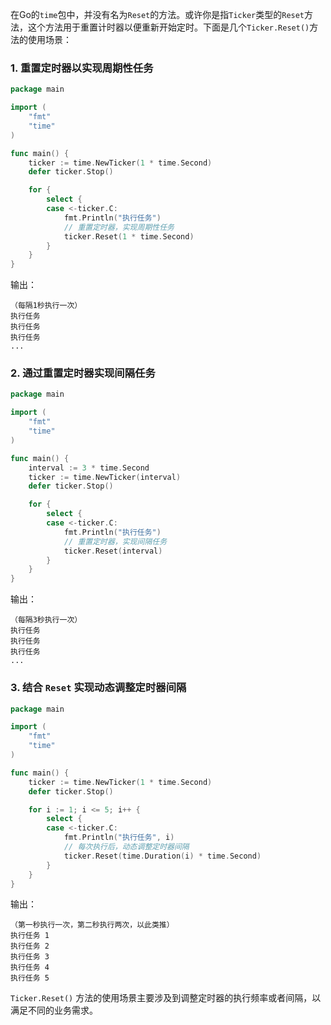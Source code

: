 在Go的`time`包中，并没有名为`Reset`的方法。或许你是指`Ticker`类型的`Reset`方法，这个方法用于重置计时器以便重新开始定时。下面是几个`Ticker.Reset()`方法的使用场景：

### 1. 重置定时器以实现周期性任务
```go
package main

import (
	"fmt"
	"time"
)

func main() {
	ticker := time.NewTicker(1 * time.Second)
	defer ticker.Stop()

	for {
		select {
		case <-ticker.C:
			fmt.Println("执行任务")
			// 重置定时器，实现周期性任务
			ticker.Reset(1 * time.Second)
		}
	}
}
```
输出：
```
（每隔1秒执行一次）
执行任务
执行任务
执行任务
...
```

### 2. 通过重置定时器实现间隔任务
```go
package main

import (
	"fmt"
	"time"
)

func main() {
	interval := 3 * time.Second
	ticker := time.NewTicker(interval)
	defer ticker.Stop()

	for {
		select {
		case <-ticker.C:
			fmt.Println("执行任务")
			// 重置定时器，实现间隔任务
			ticker.Reset(interval)
		}
	}
}
```
输出：
```
（每隔3秒执行一次）
执行任务
执行任务
执行任务
...
```

### 3. 结合 `Reset` 实现动态调整定时器间隔
```go
package main

import (
	"fmt"
	"time"
)

func main() {
	ticker := time.NewTicker(1 * time.Second)
	defer ticker.Stop()

	for i := 1; i <= 5; i++ {
		select {
		case <-ticker.C:
			fmt.Println("执行任务", i)
			// 每次执行后，动态调整定时器间隔
			ticker.Reset(time.Duration(i) * time.Second)
		}
	}
}
```
输出：
```
（第一秒执行一次，第二秒执行两次，以此类推）
执行任务 1
执行任务 2
执行任务 3
执行任务 4
执行任务 5
```

`Ticker.Reset()` 方法的使用场景主要涉及到调整定时器的执行频率或者间隔，以满足不同的业务需求。